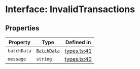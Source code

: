 # Interface: InvalidTransactions

## Properties

| Property | Type | Defined in |
| ------ | ------ | ------ |
| `batchData` | [`BatchData`](BatchData.md) | [types.ts:41](https://github.com/aditya172926/token_batch_sdk/blob/b9540958467abb35808af8a3147d25c40293b21e/src/types.ts#L41) |
| `message` | `string` | [types.ts:40](https://github.com/aditya172926/token_batch_sdk/blob/b9540958467abb35808af8a3147d25c40293b21e/src/types.ts#L40) |

